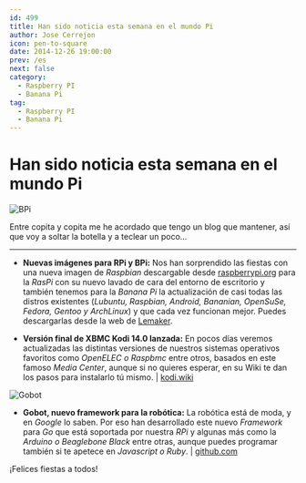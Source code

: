 ```yaml
---
id: 499
title: Han sido noticia esta semana en el mundo Pi
author: Jose Cerrejon
icon: pen-to-square
date: 2014-12-26 19:00:00
prev: /es
next: false
category:
  - Raspberry PI
  - Banana Pi
tag:
  - Raspberry PI
  - Banana Pi
---
```


# Han sido noticia esta semana en el mundo Pi

![BPi](/images/2013/12/merry_christmas.jpg)

Entre copita y copita me he acordado que tengo un blog que mantener, así que voy a soltar la botella y a teclear un poco...

- - -
* **Nuevas imágenes para RPi y BPi:** Nos han sorprendido las fiestas con una nueva imagen de *Raspbian* descargable desde [raspberrypi.org](http://www.raspberrypi.org/downloads/) para la *RasPi* con su nuevo lavado de cara del entorno de escritorio y también tenemos para la *Banana Pi* la actualización de casi todas las distros existentes (*Lubuntu, Raspbian, Android, Bananian, OpenSuSe, Fedora, Gentoo y ArchLinux*) y que cada vez funcionan mejor. Puedes descargarlas desde la web de [Lemaker](http://www.lemaker.org/resources/9-38/image_files.html).

* **Versión final de XBMC Kodi 14.0 lanzada:** En pocos días veremos actualizadas las distintas versiones de nuestros sistemas operativos favoritos como *OpenELEC o Raspbmc* entre otros, basados en este famoso *Media Center*, aunque si no quieres esperar, en su Wiki te dan los pasos para instalarlo tú mismo. | [kodi.wiki](http://kodi.wiki/view/Raspberry_Pi)

![Gobot](/images/2014/12/Gobot.png)

* **Gobot, nuevo framework para la robótica:** La robótica está de moda, y en *Google* lo saben. Por eso han desarrollado este nuevo *Framework* para *Go* que está soportada por nuestra *RPi* y algunas más como la *Arduino o Beaglebone Black* entre otras, aunque puedes programar también si te apetece en *Javascript o Ruby*. | [github.com](https://github.com/hybridgroup/gobot/)

¡Felices fiestas a todos!